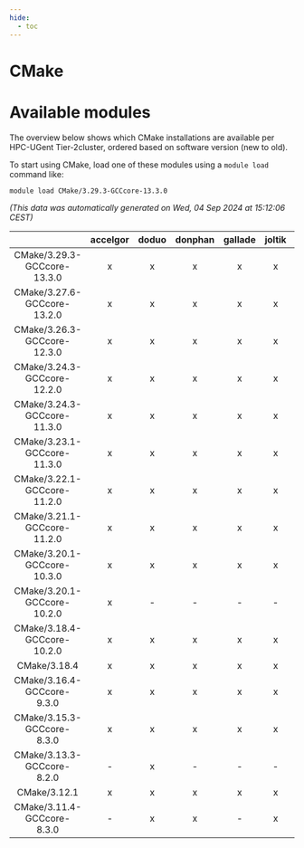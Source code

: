 ```yaml
---
hide:
  - toc
---
```


CMake
=====

# Available modules


The overview below shows which CMake installations are available per HPC-UGent Tier-2cluster, ordered based on software version (new to old).

To start using CMake, load one of these modules using a `module load` command like:

```shell
module load CMake/3.29.3-GCCcore-13.3.0
```

*(This data was automatically generated on Wed, 04 Sep 2024 at 15:12:06 CEST)*  

| |accelgor|doduo|donphan|gallade|joltik|shinx|skitty|
| :---: | :---: | :---: | :---: | :---: | :---: | :---: | :---: |
|CMake/3.29.3-GCCcore-13.3.0|x|x|x|x|x|x|x|
|CMake/3.27.6-GCCcore-13.2.0|x|x|x|x|x|x|x|
|CMake/3.26.3-GCCcore-12.3.0|x|x|x|x|x|x|x|
|CMake/3.24.3-GCCcore-12.2.0|x|x|x|x|x|x|x|
|CMake/3.24.3-GCCcore-11.3.0|x|x|x|x|x|x|x|
|CMake/3.23.1-GCCcore-11.3.0|x|x|x|x|x|x|x|
|CMake/3.22.1-GCCcore-11.2.0|x|x|x|x|x|-|x|
|CMake/3.21.1-GCCcore-11.2.0|x|x|x|x|x|x|x|
|CMake/3.20.1-GCCcore-10.3.0|x|x|x|x|x|-|x|
|CMake/3.20.1-GCCcore-10.2.0|x|-|-|-|-|-|-|
|CMake/3.18.4-GCCcore-10.2.0|x|x|x|x|x|-|x|
|CMake/3.18.4|x|x|x|x|x|x|x|
|CMake/3.16.4-GCCcore-9.3.0|x|x|x|x|x|-|x|
|CMake/3.15.3-GCCcore-8.3.0|x|x|x|x|x|-|x|
|CMake/3.13.3-GCCcore-8.2.0|-|x|-|-|-|-|-|
|CMake/3.12.1|x|x|x|x|x|-|x|
|CMake/3.11.4-GCCcore-8.3.0|-|x|x|-|x|-|x|
